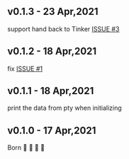 ## v0.1.3 - 23 Apr,2021

support hand back to Tinker [ISSUE #3](https://github.com/tinkerun/tinkerun-vscode/issues/3)

## v0.1.2 - 18 Apr,2021

fix [ISSUE #1](https://github.com/tinkerun/tinkerun-vscode/issues/1)

## v0.1.1 - 18 Apr,2021

print the data from pty when initializing

## v0.1.0 - 17 Apr,2021

Born 🥳 🎉 🎈 🍾
